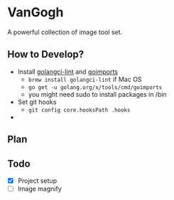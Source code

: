 # VanGogh

A powerful collection of image tool set.

## How to Develop?
* Install [golangci-lint](https://golangci-lint.run/) and [goimports](https://github.com/bradfitz/goimports)
  * `brew install golangci-lint` if Mac OS
  * `go get -u golang.org/x/tools/cmd/goimports`
  * you might need sudo to install packages in /bin
* Set git hooks
    * `git config core.hooksPath .hooks`
* 
## Plan

## Todo
- [x] Project setup
- [ ] Image magnify